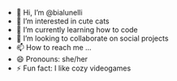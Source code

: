 - 👋 Hi, I’m @bialunelli
- 👀 I’m interested in cute cats
- 🌱 I’m currently learning how to code
- 💞️ I’m looking to collaborate on social projects
- 📫 How to reach me ...
- 😄 Pronouns: she/her
- ⚡ Fun fact: I like cozy videogames

<!---
bialunelli/bialunelli is a ✨ special ✨ repository because its `README.md` (this file) appears on your GitHub profile.
You can click the Preview link to take a look at your changes.
--->
